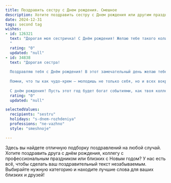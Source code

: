 ```yaml
---
title: Поздравить сестру c Днем рождения. Смешное
description: Хотите поздравить сестру c Днем рождения или другим праздником? Наш ИИ создаст незабываемое поздравление, а вы обязательно выделитесь среди других.  
date: 2024-12-31
tags: second tag
wishes:
- id: 126321
  text: "Дорогая моя сестричка! С Днём рождения! Желаю тебе такого количества счастья, чтобы оно переливалось через край и заливало всех окружающих позитивом (а заодно и немного шоколадом)!  Пусть твой год будет полон ярких моментов, смешных приключений и минимум работы (ну, или хотя бы очень хорошо оплачиваемой!).  Короче, живи так, чтобы потом было что вспомнить и посмеяться, а не только вздыхать: \"Эх, молодость...\"
  "
  rating: "0"
  updated: "null"
- id: 34838
  text: "Дорогая сестра!
  
  Поздравляю тебя с Днём рождения! В этот замечательный день желаю тебе столько счастья, чтобы хватило на всех твоих знакомых, и столько смеха, чтобы даже соседи завидовали! Пусть твоя жизнь будет как хороший анекдот — немного absurd, но с отличным финалом.
  
  Помни, что ты как чудо-крем — молодишь не только себя, но и всех вокруг! Так что радуй нас своей яркой и неповторимой сущностью, как разноцветный фломастер на скучной тетрадке.
  
  С днём рождения! Пусть этот год будет богат событиями, как твоя коллекция забавных историй из жизни!"
  rating: "0"
  updated: "null"

selectedValues:
  recipients: "sestru"
  holidays: "s-dnem-rozhdeniya"
  professions: "ne-vazhno"
  style: "smeshnoje"

---
```


Здесь вы найдете отличную подборку поздравлений на любой случай.
Хотите поздравить друга с днём рождения, коллегу с профессиональным праздником или близких с Новым годом? У нас есть всё, чтобы сделать ваш поздравительный текст незабываемым. Выбирайте нужную категорию и находите лучшие слова для ваших близких и друзей!

